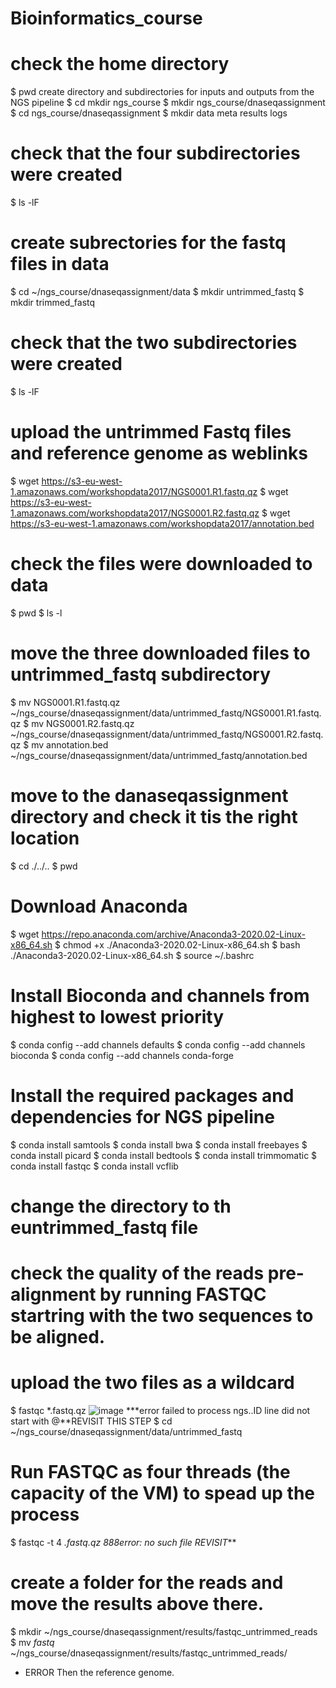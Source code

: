 # Bioinformatics_course
# check the home directory 
$ pwd
create directory and subdirectories for inputs and outputs from the NGS pipeline
$ cd mkdir ngs_course
$ mkdir ngs_course/dnaseqassignment
$ cd ngs_course/dnaseqassignment
$ mkdir data meta results logs
# check that the four subdirectories were created
$ ls -lF
# create subrectories for the fastq files in data
$ cd ~/ngs_course/dnaseqassignment/data
$ mkdir untrimmed_fastq
$ mkdir trimmed_fastq
# check that the two subdirectories were created
$ ls -lF
# upload the untrimmed Fastq files and reference genome as weblinks
$ wget https://s3-eu-west-1.amazonaws.com/workshopdata2017/NGS0001.R1.fastq.qz
$ wget https://s3-eu-west-1.amazonaws.com/workshopdata2017/NGS0001.R2.fastq.qz
$ wget https://s3-eu-west-1.amazonaws.com/workshopdata2017/annotation.bed
# check the files were downloaded to data
$ pwd
$ ls -l
# move the three downloaded files to untrimmed_fastq subdirectory
$ mv NGS0001.R1.fastq.qz ~/ngs_course/dnaseqassignment/data/untrimmed_fastq/NGS0001.R1.fastq.qz
$ mv NGS0001.R2.fastq.qz ~/ngs_course/dnaseqassignment/data/untrimmed_fastq/NGS0001.R2.fastq.qz
$ mv annotation.bed ~/ngs_course/dnaseqassignment/data/untrimmed_fastq/annotation.bed
# move to the danaseqassignment directory and check it tis the right location
$ cd ./../..
$ pwd
# Download Anaconda
$ wget https://repo.anaconda.com/archive/Anaconda3-2020.02-Linux-x86_64.sh
$ chmod +x ./Anaconda3-2020.02-Linux-x86_64.sh
$ bash ./Anaconda3-2020.02-Linux-x86_64.sh
$ source ~/.bashrc
# Install Bioconda and channels from highest to lowest priority
$ conda config --add channels defaults
$ conda config --add channels bioconda
$ conda config --add channels conda-forge
# Install the required packages and dependencies for NGS pipeline
$ conda install samtools
$ conda install bwa
$ conda install freebayes
$ conda install picard
$ conda install bedtools
$ conda install trimmomatic
$ conda install fastqc
$ conda install vcflib
# change the directory  to th euntrimmed_fastq file
# check the quality of the reads pre-alignment by running FASTQC startring with the two sequences to be aligned. 
# upload the two files as a wildcard
$ fastqc *.fastq.qz
![image](https://user-images.githubusercontent.com/111018047/184508781-15bccafa-4810-4008-b675-ed495fa552bd.png)
***error failed to process ngs..ID line did not start with @**REVISIT THIS STEP
$ cd ~/ngs_course/dnaseqassignment/data/untrimmed_fastq
# Run FASTQC as four threads (the capacity of the VM) to spead up the process 
$ fastqc -t 4 *.fastq.qz
*888error: no such file* REVISIT***
# create a folder for the reads and move the results above there.
$ mkdir ~/ngs_course/dnaseqassignment/results/fastqc_untrimmed_reads
$ mv *fastq* ~/ngs_course/dnaseqassignment/results/fastqc_untrimmed_reads/
* ERROR
Then the reference genome.


  
